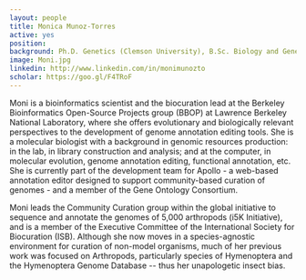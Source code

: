 ```yaml
---
layout: people
title: Monica Munoz-Torres
active: yes
position: 
background: Ph.D. Genetics (Clemson University), B.Sc. Biology and Genetics (Universidad del Valle)
image: Moni.jpg
linkedin: http://www.linkedin.com/in/monimunozto
scholar: https://goo.gl/F4TRoF
---
```


Moni is a bioinformatics scientist and the biocuration lead at the Berkeley Bioinformatics Open-Source Projects group (BBOP) at Lawrence Berkeley National Laboratory, where she offers evolutionary and biologically relevant perspectives to the development of genome annotation editing tools. She is a molecular biologist with a background in genomic resources production: in the lab, in library construction and analysis; and at the computer, in molecular evolution, genome annotation editing, functional annotation, etc. She is currently part of the development team for Apollo - a web-based annotation editor designed to support community-based curation of genomes - and a member of the Gene Ontology Consortium.

Moni leads the Community Curation group within the global initiative to sequence and annotate the genomes of 5,000 arthropods (i5K Initiative), and is a member of the Executive Committee of the International Society for Biocuration (ISB). Although she now moves in a species-agnostic environment for curation of non-model organisms, much of her previous work was focused on Arthropods, particularly species of Hymenoptera and the Hymenoptera Genome Database -- thus her unapologetic insect bias.


